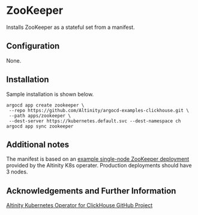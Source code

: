 # ZooKeeper

Installs ZooKeeper as a stateful set from a manifest. 

## Configuration

None. 

## Installation

Sample installation is shown below. 

```
argocd app create zookeeper \
 --repo https://github.com/Altinity/argocd-examples-clickhouse.git \
 --path apps/zookeeper \
 --dest-server https://kubernetes.default.svc --dest-namespace ch
argocd app sync zookeeper 
```

## Additional notes

The manifest is based on an [example single-node ZooKeeper
deployment](https://github.com/Altinity/clickhouse-operator/blob/master/deploy/zookeeper/quick-start-persistent-volume/zookeeper-1-node.yaml)
provided by the Altinity K8s operater. Production deployments should
have 3 nodes.

## Acknowledgements and Further Information

[Altinity Kubernetes Operator for ClickHouse GitHub Project](https://github.com/Altinity/clickhouse-operator)
